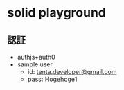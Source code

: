 # solid playground

## 認証
- authjs+auth0
- sample user
  - id: tenta.developer@gmail.com
  - pass: Hogehoge1
